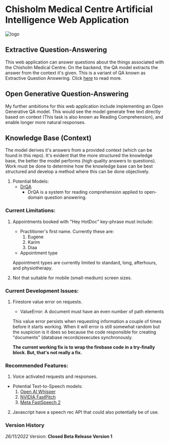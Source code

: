# Chisholm Medical Centre Artificial Intelligence Web Application

![logo](https://user-images.githubusercontent.com/107289998/203362314-7a5bae56-6b64-4438-86ce-0aebd281adf2.png)

## Extractive Question-Answering

This web application can answer questions about the things associated with the Chisholm Medical Centre. On the backend, the QA model extracts the answer from the context it's given. This is a variant of QA known as Extractive Question Answering. Click [here](https://huggingface.co/tasks/question-answering) to read more.

## Open Generative Question-Answering

My further ambitions for this web application include implementing an Open Generative QA model. This would see the model generate free text directly based on context (This task is also known as Reading Comprehension), and enable longer more natural responses.

## Knowledge Base (Context)

The model derives it's answers from a provided context (which can be found in this repo). It's evident that the more structured the knowledge base, the better the model performs (high quality answers to questions). Work must be done to determine how the knowledge base can be best structured and develop a method where this can be done objectively. 

1. Potential Models:
   - [DrQA](https://github.com/facebookresearch/DrQA)
     * DrQA is a system for reading comprehension applied to open-domain question answering.

### Current Limitations:

1. Appointments booked with "Hey HotDoc" key-phrase must include:

   - Practitioner's first name. Currently these are:
     1. Eugene
     2. Karim
     3. Diaa
   - Appointment type

   Appointment types are currently limited to standard, long, afterhours, and physiotherapy.

2. Not that suitable for mobile (small-medium) screen sizes.

### Current Development Issues:

1. Firestore value error on requests.

   - ValueError: A document must have an even number of path elements

   This value error persists when requesting information a couple of times before it starts working. When it will error is still somewhat random but the suspicion is it does so because the code responsible for creating "documents" (database records)executes synchronously.

   **The current working fix is to wrap the firebase code in a try-finally block. But, that's not really a fix.**

### Recommended Features:

1. Voice activated requests and responses.

- Potential Text-to-Speech models:
  1. [Open AI Whisper](https://github.com/openai/whisper)
  2. [NVIDIA FastPitch](https://huggingface.co/nvidia/tts_en_fastpitch)
  3. [Meta FastSpeech 2](https://huggingface.co/facebook/fastspeech2-en-ljspeech)

2. Javascript have a speech rec API that could also potentially be of use.

### Version History

_26/11/2022_
Version: **Closed Beta Release Version 1**
